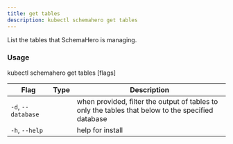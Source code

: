 ```yaml
---
title: get tables
description: kubectl schemahero get tables
---
```


List the tables that SchemaHero is managing.

### Usage
kubectl schemahero get tables [flags]

Flag | Type |	Description
-----|------|------------
`-d`, `--database` | | when provided, filter the output of tables to only the tables that below to the specified database
`-h`, `--help`	| |	help for install
